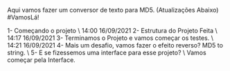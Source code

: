 Aqui vamos fazer um conversor de texto para MD5.
(Atualizações Abaixo)
#VamosLá!

1- Começando o projeto \\ 14:00 16/09/2021
2- Estrutura do Projeto Feita \\ 14:17 16/09/2021
3- Terminamos o Projeto e vamos começar os testes. \\ 14:21 16/09/2021
4- Mais um desafio, vamos fazer o efeito reverso? MD5 to string. \\
5- E se fizessemos uma interface para esse projeto? \\ Vamos começar pela Interface.

